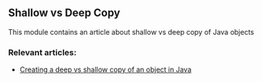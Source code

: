## Shallow vs Deep Copy

This module contains an article about shallow vs deep copy of Java objects

### Relevant articles:

- [Creating a deep vs shallow copy of an object in Java](https://drafts.baeldung.com/?p=172294&preview=true)
